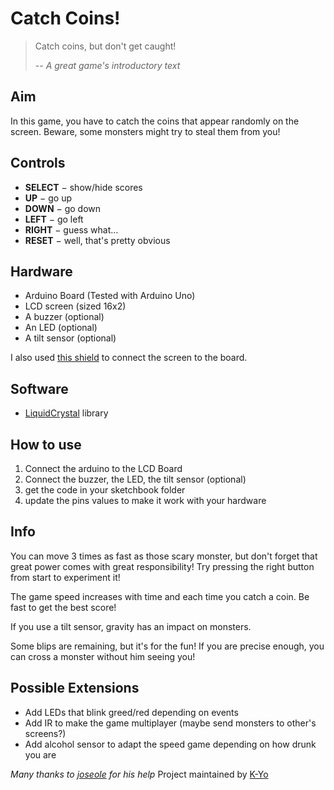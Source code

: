 Catch Coins!
============

> Catch coins, but don't get caught!
> 
> -- <cite>A great game's introductory text</cite>

Aim
---

In this game, you have to catch the coins that appear randomly on the screen.
Beware, some monsters might try to steal them from you!

Controls
--------

* **SELECT** − show/hide scores
* **UP** − go up
* **DOWN** − go down
* **LEFT** − go left
* **RIGHT** − guess what…
* **RESET** − well, that's pretty obvious

Hardware
--------

* Arduino Board (Tested with Arduino Uno)
* LCD screen (sized 16x2)
* A buzzer (optional)
* An LED (optional)
* A tilt sensor (optional)

I also used [this shield](http://www.dfrobot.com/index.php?route=product/product&path=123_124&product_id=51) to connect the screen to the board.

Software
--------

* [LiquidCrystal](http://arduino.cc/en/Reference/LiquidCrystal) library

How to use
----------

1. Connect the arduino to the LCD Board
2. Connect the buzzer, the LED, the tilt sensor (optional)
3. get the code in your sketchbook folder
4. update the pins values to make it work with your hardware

Info
----

You can move 3 times as fast as those scary monster, but don't forget that great power comes with great responsibility!
Try pressing the right button from start to experiment it!

The game speed increases with time and each time you catch a coin. Be fast to get the best score!

If you use a tilt sensor, gravity has an impact on monsters.

Some blips are remaining, but it's for the fun! If you are precise enough, you can cross a monster without him seeing you!

Possible Extensions
-------------------

* Add LEDs that blink greed/red depending on events
* Add IR to make the game multiplayer (maybe send monsters to other's screens?)
* Add alcohol sensor to adapt the speed game depending on how drunk you are

*Many thanks to [joseole](https://github.com/joseole) for his help*
Project maintained by [K-Yo](http://digmore.net/)
